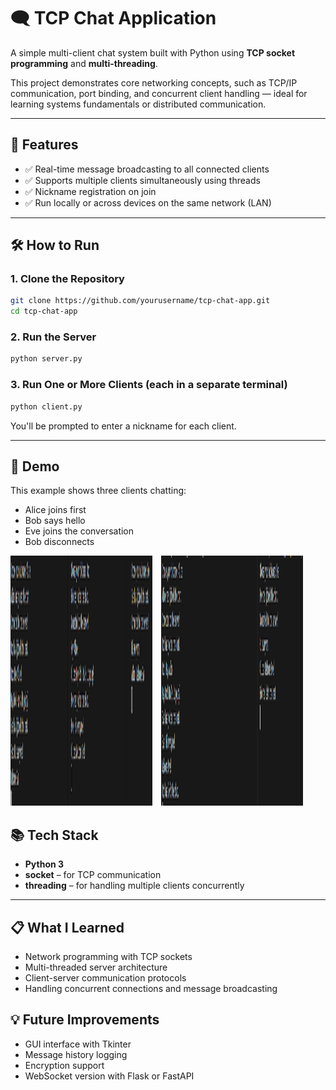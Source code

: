 # 🗨️ TCP Chat Application

A simple multi-client chat system built with Python using **TCP socket programming** and **multi-threading**.

This project demonstrates core networking concepts, such as TCP/IP communication, port binding, and concurrent client handling — ideal for learning systems fundamentals or distributed communication.

---

## 🚀 Features

- ✅ Real-time message broadcasting to all connected clients
- ✅ Supports multiple clients simultaneously using threads
- ✅ Nickname registration on join
- ✅ Run locally or across devices on the same network (LAN)

---

## 🛠 How to Run

### 1. Clone the Repository
```bash
git clone https://github.com/yourusername/tcp-chat-app.git
cd tcp-chat-app
```

### 2. Run the Server
```bash
python server.py
```

### 3. Run One or More Clients (each in a separate terminal)
```bash
python client.py
```

You'll be prompted to enter a nickname for each client.

---

## 🎥 Demo

This example shows three clients chatting:

- Alice joins first
- Bob says hello
- Eve joins the conversation
- Bob disconnects

<img src="screenshots/chat-demo.png" alt="Chat Demo" width="45%" height="400" style="display:inline-block; margin-right:10px;">


<img src="screenshots/chat-demo2.png" alt="Chat Demo" width="45%" height="400" style="display:inline-block;">


## 📚 Tech Stack

- **Python 3**
- **socket** – for TCP communication
- **threading** – for handling multiple clients concurrently

---

## 📋 What I Learned

- Network programming with TCP sockets
- Multi-threaded server architecture
- Client-server communication protocols
- Handling concurrent connections and message broadcasting

## 💡 Future Improvements

- GUI interface with Tkinter
- Message history logging
- Encryption support
- WebSocket version with Flask or FastAPI